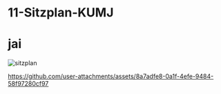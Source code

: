 # 11-Sitzplan-KUMJ
# jai
![sitzplan](https://github.com/user-attachments/assets/a64e812d-1859-466e-bf61-d6e83ef03b93)



https://github.com/user-attachments/assets/8a7adfe8-0a1f-4efe-9484-58f97280cf97

